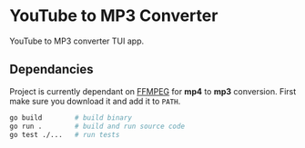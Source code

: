 # YouTube to MP3 Converter
YouTube to MP3 converter TUI app.

## Dependancies
Project is currently dependant on [FFMPEG](https://ffmpeg.org/) for **mp4** to **mp3** conversion. First make sure you download it and add it to `PATH`.

```bash
go build        # build binary
go run .        # build and run source code
go test ./...   # run tests
```
